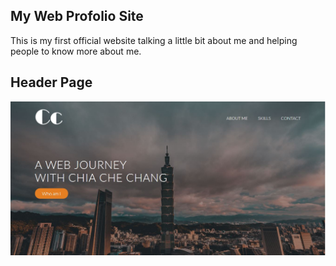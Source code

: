 ## My Web Profolio Site

This is my first official website talking a little bit about me and helping people to know more about me.

## Header Page
![alt text](screenshots/headershot.JPG "Header Page")
